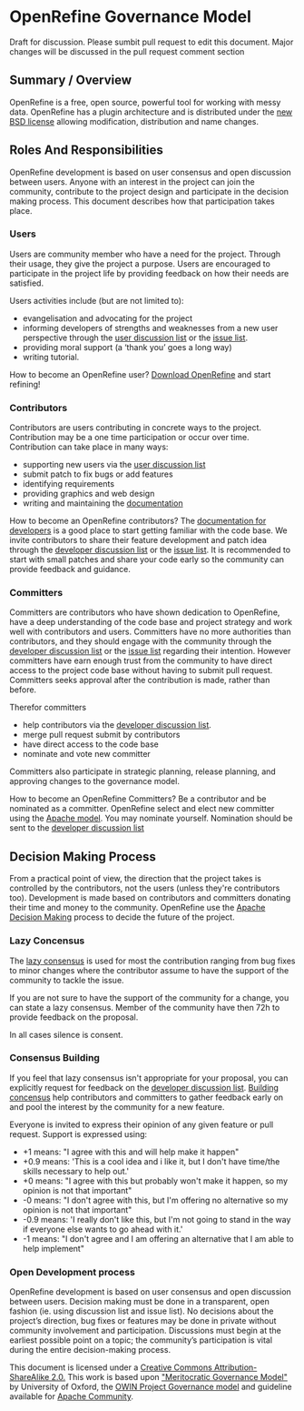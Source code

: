 # OpenRefine Governance Model 
Draft for discussion. Please sumbit pull request to edit this document. Major changes will be discussed in the pull request comment section

## Summary / Overview 
OpenRefine is a free, open source, powerful tool for working with messy data. OpenRefine has a plugin architecture and is distributed under the [new BSD license](http://opensource.org/licenses/BSD-3-Clause) allowing modification, distribution and name changes. 

## Roles And Responsibilities
OpenRefine development is based on user consensus and open discussion between users. Anyone with an interest in the project can join the community, contribute to the project design and participate in the decision making process. This document describes how that participation takes place.

### Users
Users are community member who have a need for the project. Through their usage, they give the project a purpose. Users are encouraged to participate in the project life by providing feedback on how their needs are satisfied. 

Users activities include (but are not limited to):
+ evangelisation and advocating for the project
+ informing developers of strengths and weaknesses from a new user perspective through the [user discussion list](https://groups.google.com/forum/?fromgroups#!forum/openrefine) or the [issue list](https://github.com/OpenRefine/OpenRefine/issues?state=open).
+ providing moral support (a ‘thank you’ goes a long way)
+ writing tutorial.

How to become an OpenRefine user? [Download OpenRefine](http://openrefine.org/download.html) and start refining!

### Contributors
Contributors are users contributing in concrete ways to the project. Contribution may be a one time participation or occur over time. Contribution can take place in many ways:
+ supporting new users via the [user discussion list](https://groups.google.com/forum/?fromgroups#!forum/openrefine)
+ submit patch to fix bugs or add features
+ identifying requirements
+ providing graphics and web design
+ writing and maintaining the [documentation](https://github.com/OpenRefine/OpenRefine/wiki)

How to become an OpenRefine contributors? The [documentation for developers](https://github.com/OpenRefine/OpenRefine/wiki/Documentation-For-Developers) is a good place to start getting familiar with the code base.  We invite contributors to share their feature development and patch idea through the [developer discussion list](https://groups.google.com/forum/?fromgroups#!forum/openrefine-dev) or the [issue list](https://github.com/OpenRefine/OpenRefine/issues?state=open). It is recommended to start with small patches and share your code early so the community can provide feedback and guidance.

### Committers
Committers are contributors who have shown dedication to OpenRefine, have a deep understanding of the code base and project strategy and work well with contributors and users. Committers have no more authorities than contributors, and they should engage with the community through the [developer discussion list](https://groups.google.com/forum/?fromgroups#!forum/openrefine-dev) or the [issue list](https://github.com/OpenRefine/OpenRefine/issues?state=open) regarding their intention. However committers have earn enough trust from the community to have direct access to the project code base without having to submit pull request. Committers seeks approval after the contribution is made, rather than before.
 
Therefor committers
+ help contributors via the [developer discussion list](https://groups.google.com/forum/?fromgroups#!forum/openrefine-dev).
+ merge pull request submit by contributors
+ have direct access to the code base
+ nominate and vote new committer

Committers also participate in strategic planning, release planning, and approving changes to the governance model. 

How to become an OpenRefine Committers?  Be a contributor and be nominated as a committer. OpenRefine select and elect new committer using the [Apache model](https://community.apache.org/newcommitter.html). You may nominate yourself. Nomination should be sent to the [developer discussion list](https://groups.google.com/forum/?fromgroups#!forum/openrefine-dev)


##  Decision Making Process 

From a practical point of view, the direction that the project takes is controlled by the contributors, not the users (unless they're contributors too). Development is made based on contributors and committers donating their time and money to the community. OpenRefine use the [Apache Decision Making](http://community.apache.org/committers/decisionMaking.html) process to decide the future of the project. 

### Lazy Concensus

The [lazy consensus](http://community.apache.org/committers/lazyConsensus.html) is used for most the contribution ranging from bug fixes to minor changes where the contributor assume to have the support of the community to tackle the issue.

If you are not sure to have the support of the community for a change, you can state a lazy consensus. Member of the community have then 72h to provide feedback on the proposal. 

In all cases silence is consent.  

### Consensus Building

If you feel that lazy consensus isn't appropriate for your proposal, you can explicitly request for feedback on the [developer discussion list](https://groups.google.com/forum/?fromgroups#!forum/openrefine-dev). [Building concensus](http://community.apache.org/committers/consensusBuilding.html) help contributors and committers to gather feedback early on and pool the interest by the community for a new feature.

Everyone is invited to express their opinion of any given feature or pull request. Support is expressed using:
+ +1 means: "I agree with this and will help make it happen"
+ +0.9 means: 'This is a cool idea and i like it, but I don't have time/the skills necessary to help out.'
+ +0 means: "I agree with this but probably won't make it happen, so my opinion is not that important"
+ -0 means: "I don't agree with this, but I'm offering no alternative so my opinion is not that important"
+ -0.9 means: 'I really don't like this, but I'm not going to stand in the way if everyone else wants to go ahead with it.' 
+ -1 means: "I don't agree and I am offering an alternative that I am able to help implement"


### Open Development process

OpenRefine development is based on user consensus and open discussion between users. Decision making must be done in a transparent, open fashion (ie. using discussion list and issue list). No decisions about the project’s direction, bug fixes or features may be done in private without community involvement and participation. Discussions must begin at the earliest possible point on a topic; the community’s participation is vital during the entire decision-making process.

This document is licensed under a [Creative Commons Attribution-ShareAlike 2.0.](http://creativecommons.org/licenses/by-sa/2.0/)
This work is based upon ["Meritocratic Governance Model"](http://www.oss-watch.ac.uk/resources/meritocraticGovernanceModel) by University of Oxford, the [OWIN Project Governance model](https://docs.google.com/document/d/1mn3dY6zNyKBU3P_TWoR-RdYpScJDbsXU2TRhwpSAha8) and guideline available for [Apache Community](http://community.apache.org).
